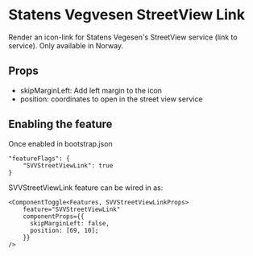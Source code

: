 # Statens Vegvesen StreetView Link

Render an icon-link for Statens Vegesen's StreetView service (link to service). Only available in Norway.

## Props

- skipMarginLeft: Add left margin to the icon
- position: coordinates to open in the street view service

## Enabling the feature

Once enabled in bootstrap.json

    "featureFlags": {
        "SVVStreetViewLink": true
    }

SVVStreetViewLink feature can be wired in as:

    <ComponentToggle<Features, SVVStreetViewLinkProps>
        feature="SVVStreetViewLink"
        componentProps={{
          skipMarginLeft: false,
          position: [69, 10];
        }}
    />
